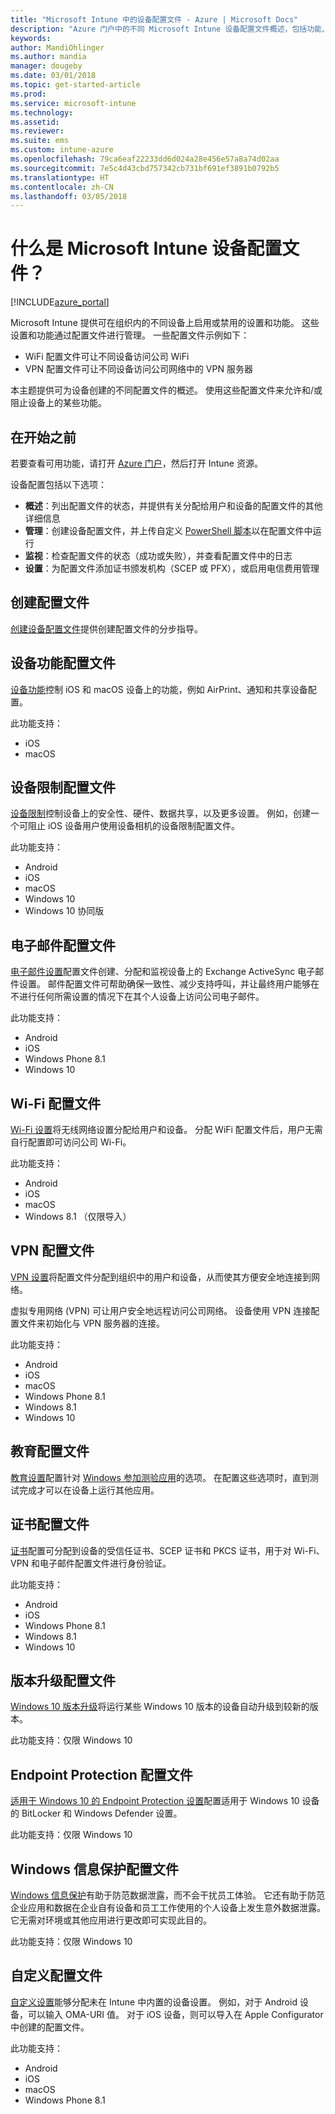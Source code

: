 ```yaml
---
title: "Microsoft Intune 中的设备配置文件 - Azure | Microsoft Docs"
description: "Azure 门户中的不同 Microsoft Intune 设备配置文件概述，包括功能、限制、电子邮件、WiFi、VPN、教育、证书、升级 Windows 10、BitLocker 和 Windows Defender、Windows 信息保护，以及自定义设备配置设置。 使用这些配置文件管理和保护公司内的数据和设备。"
keywords: 
author: MandiOhlinger
ms.author: mandia
manager: dougeby
ms.date: 03/01/2018
ms.topic: get-started-article
ms.prod: 
ms.service: microsoft-intune
ms.technology: 
ms.assetid: 
ms.reviewer: 
ms.suite: ems
ms.custom: intune-azure
ms.openlocfilehash: 79ca6eaf22233dd6d024a28e456e57a8a74d02aa
ms.sourcegitcommit: 7e5c4d43cbd757342cb731bf691ef3891b0792b5
ms.translationtype: HT
ms.contentlocale: zh-CN
ms.lasthandoff: 03/05/2018
---
```

# <a name="what-are-microsoft-intune-device-profiles"></a>什么是 Microsoft Intune 设备配置文件？

[!INCLUDE[azure_portal](./includes/azure_portal.md)]

Microsoft Intune 提供可在组织内的不同设备上启用或禁用的设置和功能。 这些设置和功能通过配置文件进行管理。 一些配置文件示例如下： 

- WiFi 配置文件可让不同设备访问公司 WiFi
- VPN 配置文件可让不同设备访问公司网络中的 VPN 服务器

本主题提供可为设备创建的不同配置文件的概述。 使用这些配置文件来允许和/或阻止设备上的某些功能。

## <a name="before-you-begin"></a>在开始之前
若要查看可用功能，请打开 [Azure 门户](https://portal.azure.com)，然后打开 Intune 资源。 

设备配置包括以下选项：

- **概述**：列出配置文件的状态，并提供有关分配给用户和设备的配置文件的其他详细信息
- **管理**：创建设备配置文件，并上传自定义 [PowerShell 脚本](intune-management-extension.md)以在配置文件中运行
- **监视**：检查配置文件的状态（成功或失败），并查看配置文件中的日志
- **设置**：为配置文件添加证书颁发机构（SCEP 或 PFX），或启用电信费用管理

## <a name="create-the-profile"></a>创建配置文件

[创建设备配置文件](device-profile-create.md)提供创建配置文件的分步指导。 

## <a name="device-features-profile"></a>设备功能配置文件

[设备功能](device-features-configure.md)控制 iOS 和 macOS 设备上的功能，例如 AirPrint、通知和共享设备配置。

此功能支持：  
- iOS 
- macOS

## <a name="device-restrictions-profile"></a>设备限制配置文件
[设备限制](device-restrictions-configure.md)控制设备上的安全性、硬件、数据共享，以及更多设置。 例如，创建一个可阻止 iOS 设备用户使用设备相机的设备限制配置文件。 

此功能支持： 

- Android
- iOS
- macOS
- Windows 10
- Windows 10 协同版

## <a name="email-profile"></a>电子邮件配置文件
[电子邮件设置](email-settings-configure.md)配置文件创建、分配和监视设备上的 Exchange ActiveSync 电子邮件设置。 邮件配置文件可帮助确保一致性、减少支持呼叫，并让最终用户能够在不进行任何所需设置的情况下在其个人设备上访问公司电子邮件。 

此功能支持： 

- Android
- iOS
- Windows Phone 8.1
- Windows 10

## <a name="wi-fi-profile"></a>Wi-Fi 配置文件
[Wi-Fi 设置](wi-fi-settings-configure.md)将无线网络设置分配给用户和设备。 分配 WiFi 配置文件后，用户无需自行配置即可访问公司 Wi-Fi。 

此功能支持： 

- Android
- iOS
- macOS
- Windows 8.1 （仅限导入）

## <a name="vpn-profile"></a>VPN 配置文件
[VPN 设置](vpn-settings-configure.md)将配置文件分配到组织中的用户和设备，从而使其方便安全地连接到网络。 

虚拟专用网络 (VPN) 可让用户安全地远程访问公司网络。 设备使用 VPN 连接配置文件来初始化与 VPN 服务器的连接。 

此功能支持： 

- Android
- iOS
- macOS
- Windows Phone 8.1
- Windows 8.1
- Windows 10

## <a name="education-profile"></a>教育配置文件
[教育设置](education-settings-configure.md)配置针对 [Windows 参加测验应用](https://education.microsoft.com/gettrained/win10takeatest)的选项。 在配置这些选项时，直到测试完成才可以在设备上运行其他应用。

## <a name="certificates-profile"></a>证书配置文件
[证书](certificates-configure.md)配置可分配到设备的受信任证书、SCEP 证书和 PKCS 证书，用于对 Wi-Fi、VPN 和电子邮件配置文件进行身份验证。

此功能支持： 

- Android
- iOS
- Windows Phone 8.1
- Windows 8.1
- Windows 10

## <a name="edition-upgrade-profile"></a>版本升级配置文件
[Windows 10 版本升级](edition-upgrade-configure-windows-10.md)将运行某些 Windows 10 版本的设备自动升级到较新的版本。

此功能支持：仅限 Windows 10

## <a name="endpoint-protection-profile"></a>Endpoint Protection 配置文件
[适用于 Windows 10 的 Endpoint Protection 设置](endpoint-protection-windows-10.md)配置适用于 Windows 10 设备的 BitLocker 和 Windows Defender 设置。

此功能支持：仅限 Windows 10

## <a name="windows-information-protection-profile"></a>Windows 信息保护配置文件
[Windows 信息保护](windows-information-protection-configure.md)有助于防范数据泄露，而不会干扰员工体验。 它还有助于防范企业应用和数据在企业自有设备和员工工作使用的个人设备上发生意外数据泄露。 它无需对环境或其他应用进行更改即可实现此目的。

此功能支持：仅限 Windows 10

## <a name="custom-profile"></a>自定义配置文件
[自定义设置](custom-settings-configure.md)能够分配未在 Intune 中内置的设备设置。 例如，对于 Android 设备，可以输入 OMA-URI 值。 对于 iOS 设备，则可以导入在 Apple Configurator 中创建的配置文件。 

此功能支持： 

- Android
- iOS
- macOS
- Windows Phone 8.1